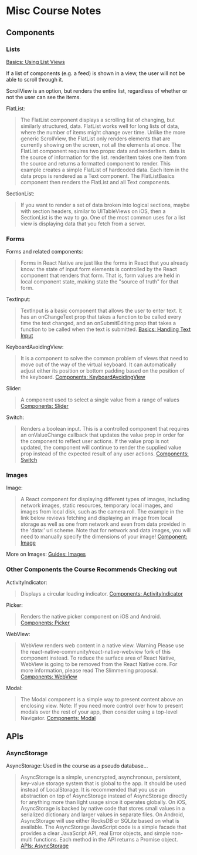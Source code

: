 # Misc Course Notes

## Components

### Lists

[Basics: Using List Views](https://facebook.github.io/react-native/docs/using-a-listview)

If a list of components (e.g. a feed) is shown in a view, the user will not be able to scroll through it.

ScrollView is an option, but renders the entire list, regardless of whether or not the user can see the items.

FlatList:
>The FlatList component displays a scrolling list of changing, but similarly structured, data. FlatList works well for long lists of data, where the number of items might change over time. Unlike the more generic ScrollView, the FlatList only renders elements that are currently showing on the screen, not all the elements at once.
>The FlatList component requires two props: data and renderItem. data is the source of information for the list. renderItem takes one item from the source and returns a formatted component to render.
>This example creates a simple FlatList of hardcoded data. Each item in the data props is rendered as a Text component. The FlatListBasics component then renders the FlatList and all Text components.

SectionList:
>If you want to render a set of data broken into logical sections, maybe with section headers, similar to UITableViews on iOS, then a SectionList is the way to go.
>One of the most common uses for a list view is displaying data that you fetch from a server.

### Forms

Forms and related components:
>Forms in React Native are just like the forms in React that you already know: the state of input form elements is controlled by the React component that renders that form. That is, form values are held in local component state, making state the "source of truth" for that form.

TextInput:
> TextInput is a basic component that allows the user to enter text. It has an onChangeText prop that takes a function to be called every time the text changed, and an onSubmitEditing prop that takes a function to be called when the text is submitted.
[Basics: Handling Text Input](https://facebook.github.io/react-native/docs/handling-text-input)

KeyboardAvoidingView:
>It is a component to solve the common problem of views that need to move out of the way of the virtual keyboard. It can automatically adjust either its position or bottom padding based on the position of the keyboard.
[Components: KeyboardAvoidingView](https://facebook.github.io/react-native/docs/keyboardavoidingview)

Slider:
>A component used to select a single value from a range of values
[Components: Slider](https://facebook.github.io/react-native/docs/slider)

Switch:
>Renders a boolean input.
>This is a controlled component that requires an onValueChange callback that updates the value prop in order for the component to reflect user actions. If the value prop is not updated, the component will continue to render the supplied value prop instead of the expected result of any user actions.
[Components: Switch](https://facebook.github.io/react-native/docs/switch)

### Images

Image:
>A React component for displaying different types of images, including network images, static resources, temporary local images, and images from local disk, such as the camera roll.
>The example in the link below reviews fetching and displaying an image from local storage as well as one from network and even from data provided in the 'data:' uri scheme.
>Note that for network and data images, you will need to manually specify the dimensions of your image!
[Component: Image](https://facebook.github.io/react-native/docs/image)

More on Images:
[Guides: Images](https://facebook.github.io/react-native/docs/images)

### Other Components the Course Recommends Checking out

ActivityIndicator:
>Displays a circular loading indicator.
[Components: ActivityIndicator](https://facebook.github.io/react-native/docs/activityindicator.html)

Picker:
>Renders the native picker component on iOS and Android.
[Components: Picker](https://facebook.github.io/react-native/docs/picker.html)

WebView:
>WebView renders web content in a native view.
>Warning Please use the react-native-community/react-native-webview fork of this component instead. To reduce the surface area of React Native, WebView is going to be removed from the React Native core. For more information, please read The Slimmening proposal.
[Components: WebView](https://facebook.github.io/react-native/docs/webview.html)

Modal:
>The Modal component is a simple way to present content above an enclosing view.
>Note: If you need more control over how to present modals over the rest of your app, then consider using a top-level Navigator.
[Components: Modal](https://facebook.github.io/react-native/docs/modal.html)

## APIs

### AsyncStorage

AsyncStorage:
Used in the course as a pseudo database...

>AsyncStorage is a simple, unencrypted, asynchronous, persistent, key-value storage system that is global to the app. It should be used instead of LocalStorage.
>It is recommended that you use an abstraction on top of AsyncStorage instead of AsyncStorage directly for anything more than light usage since it operates globally.
>On iOS, AsyncStorage is backed by native code that stores small values in a serialized dictionary and larger values in separate files. On Android, AsyncStorage will use either RocksDB or SQLite based on what is available.
>The AsyncStorage JavaScript code is a simple facade that provides a clear JavaScript API, real Error objects, and simple non-multi functions. Each method in the API returns a Promise object.
[APIs: AsyncStorage](https://facebook.github.io/react-native/docs/asyncstorage)
